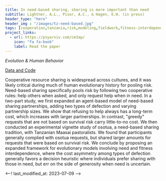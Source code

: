 ```yaml
---
title: In need-based sharing, sharing is more important than need
subtitle: Lightner, A.L., Pisor, A.C., & Hagen, E.H. (in press)
header_type: "hero"
header_img : "/images/tz-need-based.jpg"
tags: [cooperation,tanzania,risk,modeling,fieldwork,fitness-interdependence]
project_links:
  - url: https://psyarxiv.com/cm3ap/
    icon: "fa fa-book"
    label: Read the paper
---
```

*Evolution & Human Behavior*

<i class="fa-solid fa-database"></i><a href="https://github.com/alightner/needBasedSharing-study" class="btn">Data and Code</a>

Cooperative resource sharing is widespread across cultures, and it was likely critical during much of human evolutionary history for pooling risk. Need-based sharing specifically pools risk by following two cooperative rules: help others when asked, and only request help when in need. In a two-part study, we first expanded an agent-based model of need-based sharing partnerships, adding two types of defection and varying partnership sizes. We show that refusing to help always has a long-term cost, which increases with larger partnerships. In contrast, "greedy" requests that are not based on survival risk carry little-to-no cost. We then conducted an experimental vignette study of osotua, a need-based sharing tradition, with Tanzanian Maasai pastoralists. We found that participants generally complied with osotua requests, but shared larger amounts for requests that were based on survival risk. We conclude by proposing an expanded framework for evolutionary models involving need and fitness interdependence, where the cost asymmetry among types of defection generally favors a decision heuristic where individuals prefer sharing with those in need, but err on the side of generosity when need is uncertain.

<--! last_modified_at: 2023-07-09 -->
